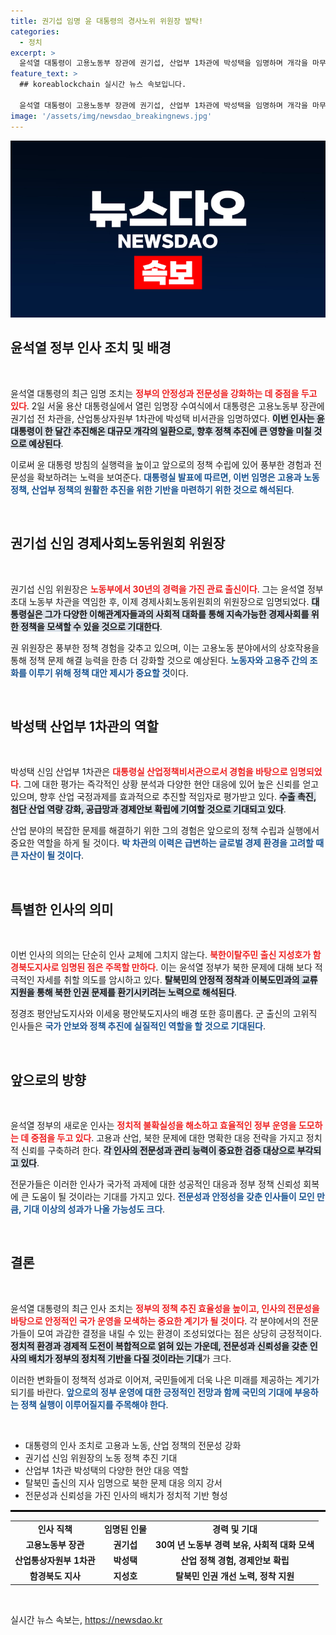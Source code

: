 ```yaml
---
title: 권기섭 임명 윤 대통령의 경사노위 위원장 발탁!
categories:
  - 정치
excerpt: >
  윤석열 대통령이 고용노동부 장관에 권기섭, 산업부 1차관에 박성택을 임명하며 개각을 마무리했습니다. 이와 함께 북한이탈주민 출신 지성호를 함경북도지사에 임명, 탈북민 지원 의지를 드러냈습니다.
feature_text: >
  ## koreablockchain 실시간 뉴스 속보입니다.

  윤석열 대통령이 고용노동부 장관에 권기섭, 산업부 1차관에 박성택을 임명하며 개각을 마무리했습니다. 이와 함께 북한이탈주민 출신 지성호를 함경북도지사에 임명, 탈북민 지원 의지를 드러냈습니다.
image: '/assets/img/newsdao_breakingnews.jpg'
---
```


<p><img src="/assets/img/newsdao_breakingnews.jpg" alt="koreablockchain 속보" /></p>

<h2 data-ke-size="size26">윤석열 정부 인사 조치 및 배경</h2>

<p data-ke-size="size16">&nbsp;</p>

<p>윤석열 대통령의 최근 임명 조치는 <b><span style="color: #ee2323;">정부의 안정성과 전문성을 강화하는 데 중점을 두고 있다</span></b>. 2일 서울 용산 대통령실에서 열린 임명장 수여식에서 대통령은 고용노동부 장관에 권기섭 전 차관을, 산업통상자원부 1차관에 박성택 비서관을 임명하였다. <b><span style="background-color: #21538527;">이번 인사는 윤 대통령이 한 달간 추진해온 대규모 개각의 일환으로, 향후 정책 추진에 큰 영향을 미칠 것으로 예상된다</span></b>. </p>

<p>이로써 윤 대통령 방침의 실행력을 높이고 앞으로의 정책 수립에 있어 풍부한 경험과 전문성을 확보하려는 노력을 보여준다. <b><span style="color: #1a5490;">대통령실 발표에 따르면, 이번 임명은 고용과 노동정책, 산업부 정책의 원활한 추진을 위한 기반을 마련하기 위한 것으로 해석된다</span></b>.</p>

<p data-ke-size="size16">&nbsp;</p>

<h2 data-ke-size="size26">권기섭 신임 경제사회노동위원회 위원장</h2>

<p data-ke-size="size16">&nbsp;</p>

<p>권기섭 신임 위원장은 <b><span style="color: #ee2323;">노동부에서 30년의 경력을 가진 관료 출신이다</span></b>. 그는 윤석열 정부 초대 노동부 차관을 역임한 후, 이제 경제사회노동위원회의 위원장으로 임명되었다. <b><span style="background-color: #21538527;">대통령실은 그가 다양한 이해관계자들과의 사회적 대화를 통해 지속가능한 경제사회를 위한 정책을 모색할 수 있을 것으로 기대한다</span></b>.</p>

<p>권 위원장은 풍부한 정책 경험을 갖추고 있으며, 이는 고용노동 분야에서의 상호작용을 통해 정책 문제 해결 능력을 한층 더 강화할 것으로 예상된다. <b><span style="color: #1a5490;">노동자와 고용주 간의 조화를 이루기 위해 정책 대안 제시가 중요할 것</span></b>이다. </p>

<p data-ke-size="size16">&nbsp;</p>

<h2 data-ke-size="size26">박성택 산업부 1차관의 역할</h2>

<p data-ke-size="size16">&nbsp;</p>

<p>박성택 신임 산업부 1차관은 <b><span style="color: #ee2323;">대통령실 산업정책비서관으로서 경험을 바탕으로 임명되었다</span></b>. 그에 대한 평가는 즉각적인 상황 분석과 다양한 현안 대응에 있어 높은 신뢰를 얻고 있으며, 향후 산업 국정과제를 효과적으로 추진할 적임자로 평가받고 있다. <b><span style="background-color: #21538527;">수출 촉진, 첨단 산업 역량 강화, 공급망과 경제안보 확립에 기여할 것으로 기대되고 있다</span></b>. </p>

<p>산업 분야의 복잡한 문제를 해결하기 위한 그의 경험은 앞으로의 정책 수립과 실행에서 중요한 역할을 하게 될 것이다. <b><span style="color: #1a5490;">박 차관의 이력은 급변하는 글로벌 경제 환경을 고려할 때 큰 자산이 될 것이다</span></b>.</p>

<p data-ke-size="size16">&nbsp;</p>

<h2 data-ke-size="size26">특별한 인사의 의미</h2>

<p data-ke-size="size16">&nbsp;</p>

<p>이번 인사의 의의는 단순히 인사 교체에 그치지 않는다. <b><span style="color: #ee2323;">북한이탈주민 출신 지성호가 함경북도지사로 임명된 점은 주목할 만하다</span></b>. 이는 윤석열 정부가 북한 문제에 대해 보다 적극적인 자세를 취할 의도를 암시하고 있다. <b><span style="background-color: #21538527;">탈북민의 안정적 정착과 이북도민과의 교류 지원을 통해 북한 인권 문제를 환기시키려는 노력으로 해석된다</span></b>.</p>

<p>정경조 평안남도지사와 이세웅 평안북도지사의 배경 또한 흥미롭다. 군 출신의 고위직 인사들은 <b><span style="color: #1a5490;">국가 안보와 정책 추진에 실질적인 역할을 할 것으로 기대된다</span></b>. </p>

<p data-ke-size="size16">&nbsp;</p>

<h2 data-ke-size="size26">앞으로의 방향</h2>

<p data-ke-size="size16">&nbsp;</p>

<p>윤석열 정부의 새로운 인사는 <b><span style="color: #ee2323;">정치적 불확실성을 해소하고 효율적인 정부 운영을 도모하는 데 중점을 두고 있다</span></b>. 고용과 산업, 북한 문제에 대한 명확한 대응 전략을 가지고 정치적 신뢰를 구축하려 한다. <b><span style="background-color: #21538527;">각 인사의 전문성과 관리 능력이 중요한 검증 대상으로 부각되고 있다</span></b>.</p>

<p>전문가들은 이러한 인사가 국가적 과제에 대한 성공적인 대응과 정부 정책 신뢰성 회복에 큰 도움이 될 것이라는 기대를 가지고 있다. <b><span style="color: #1a5490;">전문성과 안정성을 갖춘 인사들이 모인 만큼, 기대 이상의 성과가 나올 가능성도 크다</span></b>.</p>

<p data-ke-size="size16">&nbsp;</p>

<h2 data-ke-size="size26">결론</h2>

<p data-ke-size="size16">&nbsp;</p>

<p>윤석열 대통령의 최근 인사 조치는 <b><span style="color: #ee2323;">정부의 정책 추진 효율성을 높이고, 인사의 전문성을 바탕으로 안정적인 국가 운영을 모색하는 중요한 계기가 될 것이다</span></b>. 각 분야에서의 전문가들이 모여 과감한 결정을 내릴 수 있는 환경이 조성되었다는 점은 상당히 긍정적이다. <b><span style="background-color: #21538527;">정치적 환경과 경제적 도전이 복합적으로 얽혀 있는 가운데, 전문성과 신뢰성을 갖춘 인사의 배치가 정부의 정치적 기반을 다질 것이라는 기대</span></b>가 크다.</p>

<p>이러한 변화들이 정책적 성과로 이어져, 국민들에게 더욱 나은 미래를 제공하는 계기가 되기를 바란다. <b><span style="color: #1a5490;">앞으로의 정부 운영에 대한 긍정적인 전망과 함께 국민의 기대에 부응하는 정책 실행이 이루어질지를 주목해야 한다</span></b>.</p>

<p data-ke-size="size16">&nbsp;</p>

<ul>
    <li>대통령의 인사 조치로 고용과 노동, 산업 정책의 전문성 강화</li>
    <li>권기섭 신임 위원장의 노동 정책 추진 기대</li>
    <li>산업부 1차관 박성택의 다양한 현안 대응 역할</li>
    <li>탈북민 출신의 지사 임명으로 북한 문제 대응 의지 강서</li>
    <li>전문성과 신뢰성을 가진 인사의 배치가 정치적 기반 형성</li>
</ul>

<hr style="border: 1px solid #000;">

<table>
    <tr>
        <td style="text-align: center; height: 17px;"><b>인사 직책</b></td>
        <td style="text-align: center; height: 17px;"><b>임명된 인물</b></td>
        <td style="text-align: center; height: 17px;"><b>경력 및 기대</b></td>
    </tr>
    <tr>
        <td style="text-align: center; height: 17px;"><b>고용노동부 장관</b></td>
        <td style="text-align: center; height: 17px;"><b>권기섭</b></td>
        <td style="text-align: center; height: 17px;"><b>30여 년 노동부 경력 보유, 사회적 대화 모색</b></td>
    </tr>
    <tr>
        <td style="text-align: center; height: 17px;"><b>산업통상자원부 1차관</b></td>
        <td style="text-align: center; height: 17px;"><b>박성택</b></td>
        <td style="text-align: center; height: 17px;"><b>산업 정책 경험, 경제안보 확립</b></td>
    </tr>
    <tr>
        <td style="text-align: center; height: 17px;"><b>함경북도 지사</b></td>
        <td style="text-align: center; height: 17px;"><b>지성호</b></td>
        <td style="text-align: center; height: 17px;"><b>탈북민 인권 개선 노력, 정착 지원</b></td>
    </tr>
</table> 

<p data-ke-size="size16">&nbsp;</p>
실시간 뉴스 속보는, <a href="https://newsdao.kr" rel="dofollow">https://newsdao.kr</a>


